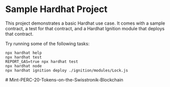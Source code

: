 # Sample Hardhat Project

This project demonstrates a basic Hardhat use case. It comes with a sample contract, a test for that contract, and a Hardhat Ignition module that deploys that contract.

Try running some of the following tasks:

```shell
npx hardhat help
npx hardhat test
REPORT_GAS=true npx hardhat test
npx hardhat node
npx hardhat ignition deploy ./ignition/modules/Lock.js
```
#   M i n t - P E R C - 2 0 - T o k e n s - o n - t h e - S w i s s t r o n i k - B l o c k c h a i n  
 